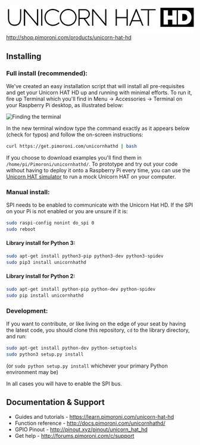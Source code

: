 ![Unicorn HAT HD](unicorn-hat-hd-logo.png)
http://shop.pimoroni.com/products/unicorn-hat-hd 

## Installing

### Full install (recommended):

We've created an easy installation script that will install all pre-requisites and get your Unicorn HAT HD
up and running with minimal efforts. To run it, fire up Terminal which you'll find in Menu -> Accessories -> Terminal
on your Raspberry Pi desktop, as illustrated below:

![Finding the terminal](http://get.pimoroni.com/resources/github-repo-terminal.png)

In the new terminal window type the command exactly as it appears below (check for typos) and follow the on-screen instructions:

```bash
curl https://get.pimoroni.com/unicornhathd | bash
```

If you choose to download examples you'll find them in `/home/pi/Pimoroni/unicornhathd/`. To prototype and try out your code without having to deploy it onto a Raspberry Pi every time, you can use the [Unicorn HAT simulator](https://github.com/jayniz/unicorn-hat-sim) to run a mock Unicorn HAT on your computer.

### Manual install:

SPI needs to be enabled to communicate with the Unicorn Hat HD. If the SPI on your Pi is not enabled or you are unsure if it is:

```bash
sudo raspi-config nonint do_spi 0
sudo reboot
```

#### Library install for Python 3:

```bash
sudo apt-get install python3-pip python3-dev python3-spidev
sudo pip3 install unicornhathd
```

#### Library install for Python 2:

```bash
sudo apt-get install python-pip python-dev python-spidev
sudo pip install unicornhathd
```

### Development:

If you want to contribute, or like living on the edge of your seat by having the latest code, you should clone this repository, `cd` to the library directory, and run:

```bash
sudo apt-get install python-dev python-setuptools
sudo python3 setup.py install
```
(or `sudo python setup.py install` whichever your primary Python environment may be)

In all cases you will have to enable the SPI bus.

## Documentation & Support

* Guides and tutorials - https://learn.pimoroni.com/unicorn-hat-hd
* Function reference - http://docs.pimoroni.com/unicornhathd/
* GPIO Pinout - http://pinout.xyz/pinout/unicorn_hat_hd
* Get help - http://forums.pimoroni.com/c/support
